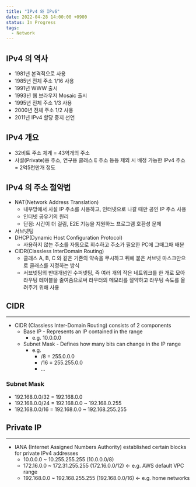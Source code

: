 ```yaml
---
title: "IPv4 와 IPv6"
date: 2022-04-28 14:00:00 +0900
status: In Progress
tags:
  - Network
---
```


## IPv4 의 역사
- 1981년 본격적으로 사용
- 1985년 전체 주소 1/16 사용
- 1991년 WWW 출시
- 1993년 웹 브라우저 Mosaic 출시
- 1995년 전체 주소 1/3 사용
- 2000년 전체 주소 1/2 사용
- 2011년 IPv4 할당 중지 선언

## IPv4 개요
- 32비트 주소 체계 = 43억개의 주소
- 사설(Private)용 주소, 연구용 클래스 E 주소 등등 제외 시 배정 가능한 IPv4 주소 = 2억5천만개 정도

## IPv4 의 주소 절약법
- NAT(Network Address Translation)
    - 내부망에서 사설 IP 주소를 사용하고, 인터넷으로 나갈 때만 공인 IP 주소 사용
    - 인터넷 공유기의 원리
    - 단점: 시간이 더 걸림, E2E 기능을 지원하느 프로그램 호환성 문제
- 서브넷팅
- DHCP(Dynamic Host Configuration Protocol)
    - 사용하지 않는 주소를 자동으로 회수하고 주소가 필요한 PC에 그때그때 배분
- CIDR(Classless InterDomain Routing)
    - 클래스 A, B, C 와 같은 기존의 약속을 무시하고 뒤에 붙은 서브넷 마스크만으로 클래스를 지정하는 방식
    - 서브넷팅의 반대개념인 수퍼넷팅, 즉 여러 개의 작은 네트워크를 한 개로 모아 라우팅 테이블을 줄여줌으로써 라우터의 메모리를 절약하고 라우팅 속도를 올려주기 위해 사용

## CIDR
---
- CIDR (Classless Inter-Domain Routing) consists of 2 components
	- Base IP - Represents an IP contained in the range
		- e.g. 10.0.0.0
	- Subnet Mask - Defines how many bits can change in the IP range
		- e.g.
			- /8 = 255.0.0.0
			- /16 = 255.255.0.0
			- ...

### Subnet Mask
- 192.168.0.0/32 = 192.168.0.0
- 192.168.0.0/24 = 192.168.0.0 ~ 192.168.0.255
- 192.168.0.0/16 = 192.168.0.0 ~ 192.168.255.255

## Private IP
---
- IANA (Internet Assigned Numbers Authority) established certain blocks for private IPv4 addresses
	- 10.0.0.0 ~ 10.255.255.255 (10.0.0.0/8)
	- 172.16.0.0 ~ 172.31.255.255 (172.16.0.0/12) <- e.g. AWS default VPC range
	- 192.168.0.0 ~ 192.168.255.255 (192.168.0.0/16) <- e.g. home networks
